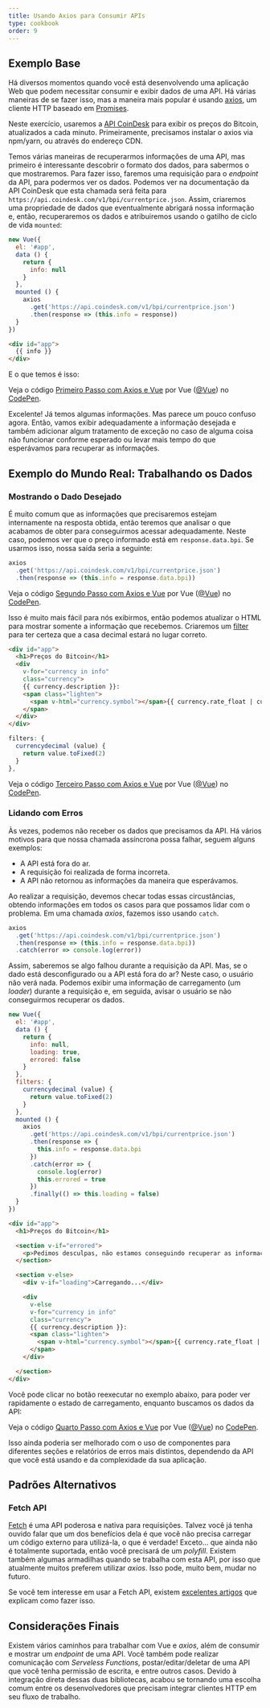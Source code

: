 ```yaml
---
title: Usando Axios para Consumir APIs
type: cookbook
order: 9
---
```


## Exemplo Base

Há diversos momentos quando você está desenvolvendo uma aplicação Web que podem necessitar consumir e exibir dados de uma API. Há várias maneiras de se fazer isso, mas a maneira mais popular é usando [axios](https://github.com/axios/axios), um cliente HTTP baseado em [Promises](https://developer.mozilla.org/pt-BR/docs/Web/JavaScript/Reference/Global_Objects/Promise).

Neste exercício, usaremos a [API CoinDesk](https://www.coindesk.com/api/) para exibir os preços do Bitcoin, atualizados a cada minuto. Primeiramente, precisamos instalar o axios via npm/yarn, ou através do endereço CDN.

Temos várias maneiras de recuperarmos informações de uma API, mas primeiro é interessante descobrir o formato dos dados, para sabermos o que mostraremos. Para fazer isso, faremos uma requisição para o _endpoint_ da API, para podermos ver os dados. Podemos ver na documentação da API CoinDesk que esta chamada será feita para `https://api.coindesk.com/v1/bpi/currentprice.json`. Assim, criaremos uma propriedade de dados que eventualmente abrigará nossa informação e, então, recuperaremos os dados e atribuiremos usando o gatilho de ciclo de vida `mounted`:

```js
new Vue({
  el: '#app',
  data () {
    return {
      info: null
    }
  },
  mounted () {
    axios
      .get('https://api.coindesk.com/v1/bpi/currentprice.json')
      .then(response => (this.info = response))
  }
})
```

```html
<div id="app">
  {{ info }}
</div>
```

E o que temos é isso:

<p data-height="350" data-theme-id="32763" data-slug-hash="80043dfdb7b90f138f5585ade1a5286f" data-default-tab="result" data-user="Vue" data-embed-version="2" data-pen-title="Primeiro Passo com Axios e Vue" class="codepen">Veja o código <a href="https://codepen.io/team/Vue/pen/80043dfdb7b90f138f5585ade1a5286f/">Primeiro Passo com Axios e Vue</a> por Vue (<a href="https://codepen.io/Vue">@Vue</a>) no <a href="https://codepen.io">CodePen</a>.</p>
<script async src="https://static.codepen.io/assets/embed/ei.js"></script>

Excelente! Já temos algumas informações. Mas parece um pouco confuso agora. Então, vamos exibir adequadamente a informação desejada e também adicionar algum tratamento de exceção no caso de alguma coisa não funcionar conforme esperado ou levar mais tempo do que esperávamos para recuperar as informações.

## Exemplo do Mundo Real: Trabalhando os Dados

### Mostrando o Dado Desejado

É muito comum que as informações que precisaremos estejam internamente na resposta obtida, então teremos que analisar o que acabamos de obter para conseguirmos acessar adequadamente. Neste caso, podemos ver que o preço informado está em `response.data.bpi`. Se usarmos isso, nossa saída seria a seguinte:

```js
axios
  .get('https://api.coindesk.com/v1/bpi/currentprice.json')
  .then(response => (this.info = response.data.bpi))
```

<p data-height="200" data-theme-id="32763" data-slug-hash="6100b10f1b4ac2961208643560ba7d11" data-default-tab="result" data-user="Vue" data-embed-version="2" data-pen-title="Segundo Passo com Axios e Vue" class="codepen">Veja o código <a href="https://codepen.io/team/Vue/pen/6100b10f1b4ac2961208643560ba7d11/">Segundo Passo com Axios e Vue</a> por Vue (<a href="https://codepen.io/Vue">@Vue</a>) no <a href="https://codepen.io">CodePen</a>.</p>
<script async src="https://static.codepen.io/assets/embed/ei.js"></script>

Isso é muito mais fácil para nós exibirmos, então podemos atualizar o HTML para mostrar somente a informação que recebemos. Criaremos um [filter](../api/#Vue-filter) para ter certeza que a casa decimal estará no lugar correto.

```html
<div id="app">
  <h1>Preços do Bitcoin</h1>
  <div
    v-for="currency in info"
    class="currency">
    {{ currency.description }}:
    <span class="lighten">
      <span v-html="currency.symbol"></span>{{ currency.rate_float | currencydecimal }}
    </span>
  </div>
</div>
```

```js
filters: {
  currencydecimal (value) {
    return value.toFixed(2)
  }
},
```

<p data-height="300" data-theme-id="32763" data-slug-hash="9d59319c09eaccfaf35d9e9f11990f0f" data-default-tab="result" data-user="Vue" data-embed-version="2" data-pen-title="Terceiro Passo com Axios e Vue" class="codepen">Veja o código <a href="https://codepen.io/team/Vue/pen/9d59319c09eaccfaf35d9e9f11990f0f/">Terceiro Passo com Axios e Vue</a> por Vue (<a href="https://codepen.io/Vue">@Vue</a>) no <a href="https://codepen.io">CodePen</a>.</p>
<script async src="https://static.codepen.io/assets/embed/ei.js"></script>

### Lidando com Erros

Às vezes, podemos não receber os dados que precisamos da API. Há vários motivos para que nossa chamada assíncrona possa falhar, seguem alguns exemplos:

* A API está fora do ar.
* A requisição foi realizada de forma incorreta.
* A API não retornou as informações da maneira que esperávamos.

Ao realizar a requisição, devemos checar todas essas circustâncias, obtendo informações em todos os casos para que possamos lidar com o problema. Em uma chamada _axios_, fazemos isso usando `catch`.

```js
axios
  .get('https://api.coindesk.com/v1/bpi/currentprice.json')
  .then(response => (this.info = response.data.bpi))
  .catch(error => console.log(error))
```

Assim, saberemos se algo falhou durante a requisição da API. Mas, se o dado está desconfigurado ou a API está fora do ar? Neste caso, o usuário não verá nada. Podemos exibir uma informação de carregamento (um _loader_) durante a requisição e, em seguida, avisar o usuário se não conseguirmos recuperar os dados.

```js
new Vue({
  el: '#app',
  data () {
    return {
      info: null,
      loading: true,
      errored: false
    }
  },
  filters: {
    currencydecimal (value) {
      return value.toFixed(2)
    }
  },
  mounted () {
    axios
      .get('https://api.coindesk.com/v1/bpi/currentprice.json')
      .then(response => {
        this.info = response.data.bpi
      })
      .catch(error => {
        console.log(error)
        this.errored = true
      })
      .finally(() => this.loading = false)
  }
})
```

```html
<div id="app">
  <h1>Preços do Bitcoin</h1>

  <section v-if="errored">
    <p>Pedimos desculpas, não estamos conseguindo recuperar as informações no momento. Por favor, tente novamente mais tarde.</p>
  </section>

  <section v-else>
    <div v-if="loading">Carregando...</div>

    <div
      v-else
      v-for="currency in info"
      class="currency">
      {{ currency.description }}:
      <span class="lighten">
        <span v-html="currency.symbol"></span>{{ currency.rate_float | currencydecimal }}
      </span>
    </div>

  </section>
</div>
```

Você pode clicar no botão reexecutar no exemplo abaixo, para poder ver rapidamente o estado de carregamento, enquanto buscamos os dados da API:

<p data-height="300" data-theme-id="32763" data-slug-hash="6c01922c9af3883890fd7393e8147ec4" data-default-tab="result" data-user="Vue" data-embed-version="2" data-pen-title="Quarto Passo com Axios e Vue" class="codepen">Veja o código <a href="https://codepen.io/team/Vue/pen/6c01922c9af3883890fd7393e8147ec4/">Quarto Passo com Axios e Vue</a> por Vue (<a href="https://codepen.io/Vue">@Vue</a>) no <a href="https://codepen.io">CodePen</a>.</p>
<script async src="https://static.codepen.io/assets/embed/ei.js"></script>

Isso ainda poderia ser melhorado com o uso de componentes para diferentes seções e relatórios de erros mais distintos, dependendo da API que você está usando e da complexidade da sua aplicação.

## Padrões Alternativos

### Fetch API

[Fetch](https://developers.google.com/web/updates/2015/03/introduction-to-fetch) é uma API poderosa e nativa para requisições. Talvez você já tenha ouvido falar que um dos benefícios dela é que você não precisa carregar um código externo para utilizá-la, o que é verdade! Exceto… que ainda não é totalmente suportada, então você precisará de um _polyfill_. Existem também algumas armadilhas quando se trabalha com esta API, por isso que atualmente muitos preferem utilizar _axios_. Isso pode, muito bem, mudar no futuro.

Se você tem interesse em usar a Fetch API, existem [excelentes artigos](https://scotch.io/@bedakb/lets-build-type-ahead-component-with-vuejs-2-and-fetch-api) que explicam como fazer isso.

## Considerações Finais

Existem vários caminhos para trabalhar com Vue e _axios_, além de consumir e mostrar um _endpoint_ de uma API. Você também pode realizar comunicação com _Serveless Functions_, postar/editar/deletar de uma API que você tenha permissão de escrita, e entre outros casos. Devido à integração direta dessas duas bibliotecas, acabou se tornando uma escolha comum entre os desenvolvedores que precisam integrar clientes HTTP em seu fluxo de trabalho.
